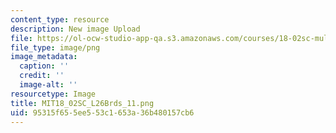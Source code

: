 ```yaml
---
content_type: resource
description: New image Upload
file: https://ol-ocw-studio-app-qa.s3.amazonaws.com/courses/18-02sc-multivariable-calculus-fall-2010/95315f655ee553c1653a36b480157cb6_MIT18_02SC_L26Brds_11.png
file_type: image/png
image_metadata:
  caption: ''
  credit: ''
  image-alt: ''
resourcetype: Image
title: MIT18_02SC_L26Brds_11.png
uid: 95315f65-5ee5-53c1-653a-36b480157cb6
---
```

